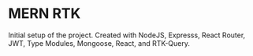 # MERN RTK

Initial setup of the project.  Created with NodeJS, Expresss, React Router, JWT, Type Modules, Mongoose, React, and RTK-Query.


